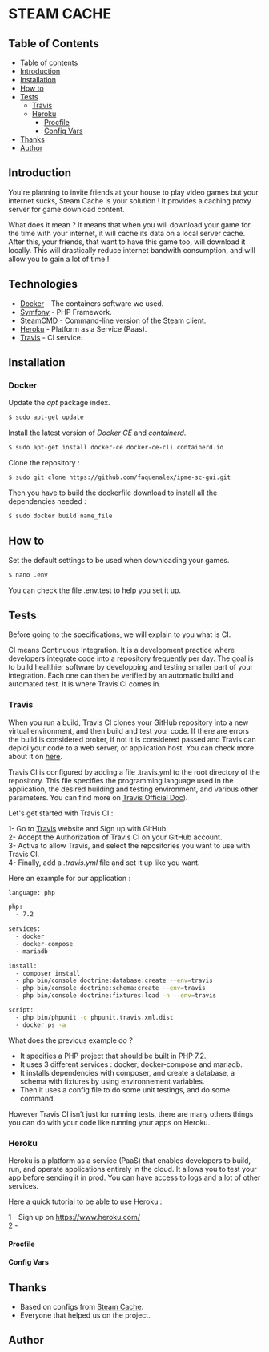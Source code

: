 # STEAM CACHE 

## Table of Contents

* [Table of contents](#table-of-contents)
* [Introduction](#introduction)
* [Installation](#installation)
* [How to](#how-to)
* [Tests](#tests)
    - [Travis](#travis)
    - [Heroku](#heroku)
        - [Procfile](#procfile)
        - [Config Vars](#config-vars)
* [Thanks](#thanks)
* [Author](#author)

## Introduction

You're planning to invite friends at your house to play video games but your internet sucks, Steam Cache is your solution !
It provides a caching proxy server for game download content.

What does it mean ?
It means that when you will download your game for the time with your internet, it will cache its data on a local server cache. After this, your friends, that want to have this game too, will download it locally. This will drastically reduce internet bandwith consumption, and will allow you to gain a lot of time !

## Technologies

* [Docker](https://hub.docker.com/r/steamcache/monolithic) - The containers software we used.
* [Symfony](https://symfony.com/) - PHP Framework.
* [SteamCMD](https://developer.valvesoftware.com/wiki/SteamCMD) - Command-line version of the Steam client.
* [Heroku](https://devcenter.heroku.com/categories/reference) - Platform as a Service (Paas).
* [Travis](https://docs.travis-ci.com/) - CI service.


## Installation

### Docker

Update the *apt* package index.

```bash
$ sudo apt-get update
```
Install the latest version of *Docker CE* and *containerd*.

```bash
$ sudo apt-get install docker-ce docker-ce-cli containerd.io
```

Clone the repository :

```bash
$ sudo git clone https://github.com/faquenalex/ipme-sc-gui.git
```

Then you have to build the dockerfile download to install all the dependencies needed :

```bash
$ sudo docker build name_file
```

## How to

Set the default settings to be used when downloading your games.

```bash
$ nano .env
```
 You can check the file .env.test to help you set it up.

## Tests

Before going to the specifications, we will explain to you what is CI.

CI means Continuous Integration. It is a development practice where developers integrate code into a repository frequently per day. The goal is to build healthier software by developping and testing smaller part of your integration. Each one can then be verified by an automatic build and automated test. It is where Travis CI comes in.


### Travis

When you run a build, Travis CI clones your GitHub repository into a new virtual environment, and then build and test your code. If there are errors the build is considered broker, if not it is considered passed and Travis can deploi your code to a web server, or application host. You can check more about it on [here](https://docs.travis-ci.com/user/for-beginners/).

Travis CI is configured by adding a file .travis.yml to the root directory of the repository. This file specifies the programming  language used in the application, the desired building and testing environment, and various other parameters. You can find more on [Travis Official Doc](https://docs.travis-ci.com/user/customizing-the-build)).


Let's get started with Travis CI :

1- Go to [Travis](https://travis-ci.com/) website and Sign up with GitHub. \
2- Accept the Authorization of Travis CI on your GitHub account. \
3- Activa to allow Travis, and select the repositories you want to use with Travis CI. \
4- Finally, add a *.travis.yml* file and set it up like you want.

Here an example for our application :

```bash
language: php

php:
  - 7.2

services:
  - docker
  - docker-compose
  - mariadb

install:
  - composer install
  - php bin/console doctrine:database:create --env=travis
  - php bin/console doctrine:schema:create --env=travis
  - php bin/console doctrine:fixtures:load -n --env=travis

script:
  - php bin/phpunit -c phpunit.travis.xml.dist
  - docker ps -a
```
What does the previous example do ?
- It specifies a PHP project that should be built in PHP 7.2.
- It uses 3 different services : docker, docker-compose and mariadb.
- It installs dependencies with composer, and create a database, a schema with fixtures by using environnement variables.
- Then it uses a config file to do some unit testings, and do some command.



However Travis CI isn’t just for running tests, there are many others things you can do with your code like running your apps on Heroku.

### Heroku

Heroku is a platform as a service (PaaS) that enables developers to build, run, and operate applications entirely in the cloud. It allows you to test your app before sending it in prod. You can have access to logs and a lot of other services.

Here a quick tutorial to be able to use Heroku :

 1 - Sign up on https://www.heroku.com/ \
 2 - 

#### Procfile

#### Config Vars

## Thanks

- Based on configs from [Steam Cache](https://github.com/steamcache/).
- Everyone that helped us on the project.


## Author
